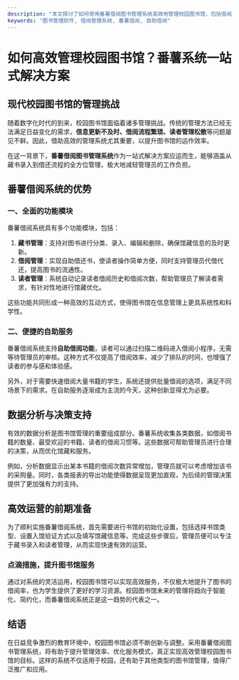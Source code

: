 ```yaml
---
description: "本文探讨了如何使用番薯借阅图书管理系统高效地管理校园图书馆，包括借阅流程、读者管理及藏书管理等多个方面。"
keywords: "图书管理软件, 借阅管理系统, 番薯借阅, 自助借阅"
---
```

# 如何高效管理校园图书馆？番薯系统一站式解决方案

## 现代校园图书馆的管理挑战

随着数字化时代的到来，校园图书馆面临着诸多管理挑战。传统的管理方法已经无法满足日益变化的需求，**信息更新不及时、借阅流程繁琐、读者管理松散**等问题屡见不鲜。因此，借助高效的管理系统尤其重要，以提升图书馆的运作效率。

在这一背景下，**番薯借阅图书管理系统**作为一站式解决方案应运而生，能够涵盖从藏书录入到借还流程的全方位管理，极大地减轻管理员的工作负担。

## 番薯借阅系统的优势

### 一、全面的功能模块

番薯借阅系统具有多个功能模块，包括：

1. **藏书管理**：支持对图书进行分类、录入、编辑和删除，确保馆藏信息的及时更新。
2. **借阅管理**：实现自助借还书，使读者操作简单方便，同时支持管理员代借代还，提高图书的流通性。
3. **读者管理**：系统自动记录读者借阅历史和借阅次数，帮助管理员了解读者需求，有针对性地进行馆藏优化。

这些功能共同形成一种高效的互动方式，使得图书馆在信息管理上更具系统性和科学性。

### 二、便捷的自助服务

番薯借阅系统支持**自助借阅功能**，读者可以通过扫描二维码进入借阅小程序，无需等待管理员的审核。这种方式不仅提高了借阅效率，减少了排队的时间，也增强了读者的参与感和体验感。

另外，对于需要快速借阅大量书籍的学生，系统还提供批量借阅的选项，满足不同场景下的需求。在自助服务逐渐成为主流的今天，这种创新显得尤为必要。

## 数据分析与决策支持

有效的数据分析是图书馆管理的重要组成部分。番薯系统收集各类数据，如借阅书籍的数量、最受欢迎的书籍、读者的借阅习惯等。这些数据可帮助管理员进行合理的决策，从而优化馆藏和服务。

例如，分析数据显示出某本书籍的借阅次数异常增加，管理员就可以考虑增加该书的采购量。同时，各类报表的导出功能使得数据呈现更加直观，为后续的管理决策提供了更加强有力的支持。

## 高效运营的前期准备

为了顺利实施番薯借阅系统，首先需要进行书馆的初始化设置，包括选择书馆类型、设置入馆验证方式以及填写馆藏信息等。完成这些步骤后，管理员便可以专注于藏书录入和读者管理，从而实现快速有效的运营。

### 点滴措施，提升图书馆服务

通过对系统的灵活运用，校园图书馆可以实现高效服务，不仅极大地提升了图书的借阅率，也为学生提供了更好的学习资源。校园图书馆未来的管理将趋向于智能化、简约化，而番薯借阅系统正是这一趋势的代表之一。

## 结语

在日益竞争激烈的教育环境中，校园图书馆必须不断创新与调整。采用番薯借阅图书管理系统，将有助于提升管理效率、优化服务模式，真正实现高效管理校园图书馆的目标。这样的系统不仅适用于校园，还有助于其他类型的图书馆管理，值得广泛推广和应用。
